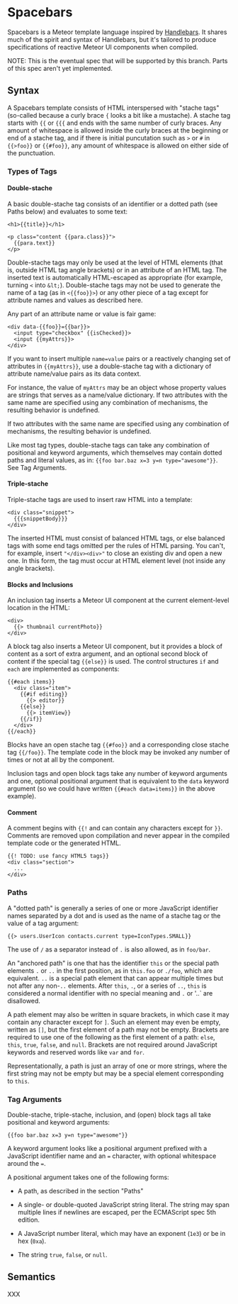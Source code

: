 # Spacebars

Spacebars is a Meteor template language inspired by [Handlebars](http://handlebarsjs.com/).  It shares much of the spirit and syntax of Handlebars, but it's tailored to produce specifications of reactive Meteor UI components when compiled.

NOTE: This is the eventual spec that will be supported by this branch. Parts of this spec aren't yet implemented.

## Syntax

A Spacebars template consists of HTML interspersed with "stache tags" (so-called because a curly brace `{` looks a bit like a mustache).  A stache tag starts with `{{` or `{{{` and ends with the same number of curly braces.  Any amount of whitespace is allowed inside the curly braces at the beginning or end of a stache tag, and if there is initial puncutation such as `>` or `#` in `{{>foo}}` or `{{#foo}}`, any amount of whitespace is allowed on either side of the punctuation.

### Types of Tags

#### Double-stache

A basic double-stache tag consists of an identifier or a dotted path (see Paths below) and evaluates to some text:

```
<h1>{{title}}</h1>

<p class="content {{para.class}}">
  {{para.text}}
</p>
```

Double-stache tags may only be used at the level of HTML elements (that is, outside HTML tag angle brackets) or in an attribute of an HTML tag.  The inserted text is automatically HTML-escaped as appropriate (for example, turning `<` into `&lt;`).  Double-stache tags may not be used to generate the name of a tag (as in `<{{foo}}>`) or any other piece of a tag except for attribute names and values as described here.

Any part of an attribute name or value is fair game:

```
<div data-{{foo}}={{bar}}>
  <input type="checkbox" {{isChecked}}>
  <input {{myAttrs}}>
</div>
```

If you want to insert multiple `name=value` pairs or a reactively changing set of attributes in `{{myAttrs}}`, use a double-stache tag with a dictionary of attribute name/value pairs as its data context.

For instance, the value of `myAttrs` may be an object whose property values are strings that serves as a name/value dictionary.  If two attributes with the same name are specified using any combination of mechanisms, the resulting behavior is undefined.

If two attributes with the same name are specified using any combination of mechanisms, the resulting behavior is undefined.

Like most tag types, double-stache tags can take any combination of positional and keyword arguments, which themselves may contain dotted paths and literal values, as in: `{{foo bar.baz x=3 y=n type="awesome"}}`.  See Tag Arguments.

#### Triple-stache

Triple-stache tags are used to insert raw HTML into a template:

```
<div class="snippet">
  {{{snippetBody}}}
</div>
```

The inserted HTML must consist of balanced HTML tags, or else balanced tags with some end tags omitted per the rules of HTML parsing.  You can't, for example, insert `"</div><div>"` to close an existing div and open a new one.  In this form, the tag must occur at HTML element level (not inside any angle brackets).

#### Blocks and Inclusions

An inclusion tag inserts a Meteor UI component at the current element-level location in the HTML:

```
<div>
  {{> thumbnail currentPhoto}}
</div>
```

A block tag also inserts a Meteor UI component, but it provides a block of content as a sort of extra argument, and an optional second block of content if the special tag `{{else}}` is used.  The control structures `if` and `each` are implemented as components:

```
{{#each items}}
  <div class="item">
    {{#if editing}}
      {{> editor}}
    {{else}}
      {{> itemView}}
    {{/if}}
  </div>
{{/each}}
```

Blocks have an open stache tag `{{#foo}}` and a corresponding close stache tag `{{/foo}}`.  The template code in the block may be invoked any number of times or not at all by the component.

Inclusion tags and open block tags take any number of keyword arguments and one, optional positional argument that is equivalent to the `data` keyword argument (so we could have written `{{#each data=items}}` in the above example).
    
#### Comment

A comment begins with `{{!` and can contain any characters except for `}}`.  Comments are removed upon compilation and never appear in the compiled template code or the generated HTML.

```
{{! TODO: use fancy HTML5 tags}}
<div class="section">
  ...
</div>
```

### Paths

A "dotted path" is generally a series of one or more JavaScript identifier names separated by a dot and is used as the name of a stache tag or the value of a tag argument:

```
{{> users.UserIcon contacts.current type=IconTypes.SMALL}}
```

The use of `/` as a separator instead of `.` is also allowed, as in `foo/bar`.

An "anchored path" is one that has the identifier `this` or the special path elements `.` or `..` in the first position, as in `this.foo` or `./foo`, which are equivalent.  `..` is a special path element that can appear multiple times but not after any non-`..` elements.  After `this`, `.`, or a series of `..`, `this` is considered a normal identifier with no special meaning and `.` or '..` are disallowed.

A path element may also be written in square brackets, in which case it may contain any character except for `]`.  Such an element may even be empty, written as `[]`, but the first element of a path may not be empty.  Brackets are required to use one of the following as the first element of a path: `else`, `this`, `true`, `false`, and `null`.  Brackets are not required around JavaScript keywords and reserved words like `var` and `for`.

Representationally, a path is just an array of one or more strings, where the first string may not be empty but may be a special element corresponding to `this`.

### Tag Arguments

Double-stache, triple-stache, inclusion, and (open) block tags all take positional and keyword arguments:

```
{{foo bar.baz x=3 y=n type="awesome"}}
```

A keyword argument looks like a positional argument prefixed with a JavaScript identifier name and an `=` character, with optional whitespace around the `=`.

A positional argument takes one of the following forms:

* A path, as described in the section "Paths"

* A single- or double-quoted JavaScript string literal.  The string may span multiple lines if newlines are escaped, per the ECMAScript spec 5th edition.

* A JavaScript number literal, which may have an exponent (`1e3`) or be in hex (`0xa`).

* The string `true`, `false`, or `null`.

## Semantics

XXX
